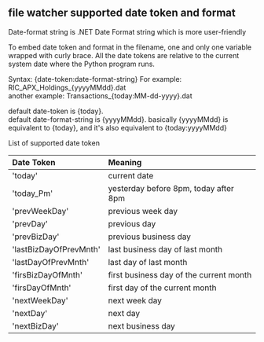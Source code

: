 ## file watcher supported date token and format  

Date-format string is .NET Date Format string which is more user-friendly

To embed date token and format in the filename, one and only one variable wrapped with curly brace. All the date tokens are relative to the current system date where the Python program runs.

Syntax: {date-token:date-format-string}
For example:  RIC_APX_Holdings_{yyyyMMdd}.dat  
another example: Transactions_{today:MM-dd-yyyy}.dat  

default date-token is {today}.  
default date-format-string is {yyyyMMdd}. 
basically {yyyyMMdd} is equivalent to {today}, and it's also equivalent to {today:yyyyMMdd} 

List of supported date token 

Date Token | Meaning 
:------------ | :------------------ 
'today' | current date
'today_Pm' | yesterday before 8pm, today after 8pm
'prevWeekDay' | previous week day 
'prevDay' | previous day  
'prevBizDay'| previous business day
'lastBizDayOfPrevMnth'  |  last business day of last month
'lastDayOfPrevMnth'  | last day of last month
'firsBizDayOfMnth' | first business day of the current month
'firsDayOfMnth'  | first day of the current month
'nextWeekDay' | next week day 
'nextDay' | next day  
'nextBizDay'| next business day
